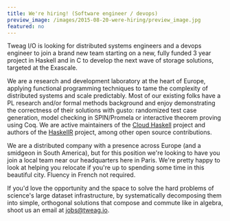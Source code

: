```yaml
---
title: We're hiring! (Software engineer / devops)
preview_image: /images/2015-08-20-were-hiring/preview_image.jpg
featured: no
---
```


Tweag I/O is looking for distributed systems engineers and a devops engineer to join a brand new team starting on a new, fully funded 3 year project in Haskell and in C to develop the next wave of storage solutions, targeted at the Exascale.
<!--more-->

We are a research and development laboratory at the heart of Europe, applying functional programming techniques to tame the complexity of distributed systems and scale predictably. Most of our existing folks have a PL research and/or formal methods background and enjoy demonstrating the correctness of their solutions with gusto: randomized test case generation, model checking in SPIN/Promela or interactive theorem proving using Coq. We are active maintainers of the [Cloud Haskell](http://haskell-distributed.github.io/) project and authors of the [HaskellR](http://tweag.github.io/HaskellR/) project, among other open source contributions.

We are a distributed company with a presence across Europe (and a smidgeon in South America), but for this position we're looking to have you join a local team near our headquarters here in Paris. We're pretty happy to look at helping you relocate if you're up to spending some time in this beautiful city. Fluency in French not required.

If you'd love the opportunity and the space to solve the hard problems of science's large dataset infrastructure, by systematically decomposing them into simple, orthogonal solutions that compose and commute like in algebra, shoot us an email at [jobs@tweag.io](mailto:jobs@tweag.io).
